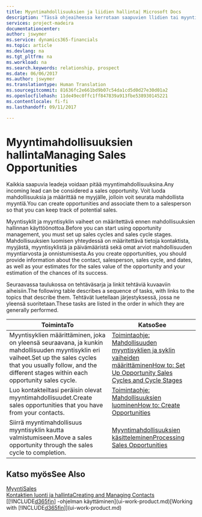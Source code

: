 ```yaml
---
title: Myyntimahdollisuuksien ja liidien hallinta| Microsoft Docs
description: "Tässä ohjeaiheessa kerrotaan saapuvien llidien tai myyntimahdollisuuksien hallintaa Financialsissa ja mahdollisuuden liittämisestä myyjään, jotta mahdollista myyntiä voidaan seurata."
services: project-madeira
documentationcenter: 
author: jswymer
ms.service: dynamics365-financials
ms.topic: article
ms.devlang: na
ms.tgt_pltfrm: na
ms.workload: na
ms.search.keywords: relationship, prospect
ms.date: 06/06/2017
ms.author: jswymer
ms.translationtype: Human Translation
ms.sourcegitcommit: 81636fc2e661bd9b07c54da1cd5d0d27e30d01a2
ms.openlocfilehash: 11de49ec0ffc1ff847839a913fbe538930145221
ms.contentlocale: fi-fi
ms.lasthandoff: 09/11/2017

---
```

# <a name="managing-sales-opportunities"></a><span data-ttu-id="89e64-103">Myyntimahdollisuuksien hallinta</span><span class="sxs-lookup"><span data-stu-id="89e64-103">Managing Sales Opportunities</span></span>
<span data-ttu-id="89e64-104">Kaikkia saapuvia leadeja voidaan pitää myyntimahdollisuuksina.</span><span class="sxs-lookup"><span data-stu-id="89e64-104">Any incoming lead can be considered a sales opportunity.</span></span> <span data-ttu-id="89e64-105">Voit luoda mahdollisuuksia ja määrittää ne myyjälle, jolloin voit seurata mahdollista myyntiä.</span><span class="sxs-lookup"><span data-stu-id="89e64-105">You can create opportunities and associate them to a salesperson so that you can keep track of potential sales.</span></span>

<span data-ttu-id="89e64-106">Myyntisyklit ja myyntisyklin vaiheet on määritettävä ennen mahdollisuuksien hallinnan käyttöönottoa.</span><span class="sxs-lookup"><span data-stu-id="89e64-106">Before you can start using opportunity management, you must set up sales cycles and sales cycle stages.</span></span> <span data-ttu-id="89e64-107">Mahdollisuuksien luomisen yhteydessä on määritettävä tietoja kontaktista, myyjästä, myyntisyklistä ja päivämääristä sekä omat arviot mahdollisuuden myyntiarvosta ja onnistumisesta.</span><span class="sxs-lookup"><span data-stu-id="89e64-107">As you create opportunities, you should provide information about the contact, salesperson, sales cycle, and dates, as well as your estimates for the sales value of the opportunity and your estimation of the chances of its success.</span></span>

<span data-ttu-id="89e64-108">Seuraavassa taulukossa on tehtäväsarja ja linkit tehtäviä kuvaaviin aiheisiin.</span><span class="sxs-lookup"><span data-stu-id="89e64-108">The following table describes a sequence of tasks, with links to the topics that describe them.</span></span> <span data-ttu-id="89e64-109">Tehtävät luetellaan järjestyksessä, jossa ne yleensä suoritetaan.</span><span class="sxs-lookup"><span data-stu-id="89e64-109">These tasks are listed in the order in which they are generally performed.</span></span>

| <span data-ttu-id="89e64-110">Toiminta</span><span class="sxs-lookup"><span data-stu-id="89e64-110">To</span></span> | <span data-ttu-id="89e64-111">Katso</span><span class="sxs-lookup"><span data-stu-id="89e64-111">See</span></span> |
| --- | --- |
| <span data-ttu-id="89e64-112">Myyntisyklien määrittäminen, joka on yleensä seuraavana, ja kunkin mahdollisuuden myyntisyklin eri vaiheet.</span><span class="sxs-lookup"><span data-stu-id="89e64-112">Set up the sales cycles that you usually follow, and the different stages within each opportunity sales cycle.</span></span> |[<span data-ttu-id="89e64-113">Toimintaohje: Mahdollisuuden myyntisyklien ja syklin vaiheiden määrittäminen</span><span class="sxs-lookup"><span data-stu-id="89e64-113">How to: Set Up Opportunity Sales Cycles and Cycle Stages</span></span>](marketing-how-setup-opportunity-sales-cycles-stages.md) |
| <span data-ttu-id="89e64-114">Luo kontakteiltasi peräisin olevat myyntimahdollisuudet.</span><span class="sxs-lookup"><span data-stu-id="89e64-114">Create sales opportunities that you have from your contacts.</span></span> |[<span data-ttu-id="89e64-115">Toimintaohje: Mahdollisuuksien luominen</span><span class="sxs-lookup"><span data-stu-id="89e64-115">How to: Create Opportunities</span></span>](marketing-how-create-opportunities.md) |
| <span data-ttu-id="89e64-116">Siirrä myyntimahdollisuus myyntisyklin kautta valmistumiseen.</span><span class="sxs-lookup"><span data-stu-id="89e64-116">Move a sales opportunity through the sales cycle to completion.</span></span> |[<span data-ttu-id="89e64-117">Myyntimahdollisuuksien käsitteleminen</span><span class="sxs-lookup"><span data-stu-id="89e64-117">Processing Sales Opportunities</span></span>](marketing-processing-sales-opportunities.md) |

## <a name="see-also"></a><span data-ttu-id="89e64-118">Katso myös</span><span class="sxs-lookup"><span data-stu-id="89e64-118">See Also</span></span>
[<span data-ttu-id="89e64-119">Myynti</span><span class="sxs-lookup"><span data-stu-id="89e64-119">Sales</span></span>](sales-manage-sales.md)  
[<span data-ttu-id="89e64-120">Kontaktien luonti ja hallinta</span><span class="sxs-lookup"><span data-stu-id="89e64-120">Creating and Managing Contacts</span></span>](marketing-contacts.md)  
<span data-ttu-id="89e64-121">[[!INCLUDE[d365fin](includes/d365fin_md.md)] -ohjelman käyttäminen](ui-work-product.md)</span><span class="sxs-lookup"><span data-stu-id="89e64-121">[Working with [!INCLUDE[d365fin](includes/d365fin_md.md)]](ui-work-product.md)</span></span>

